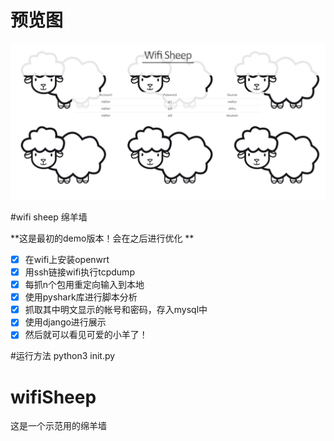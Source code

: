 # 预览图
![preview](preview.png)

#wifi sheep 绵羊墙

**这是最初的demo版本！会在之后进行优化 **

- [x] 在wifi上安装openwrt
- [x] 用ssh链接wifi执行tcpdump
- [x] 每抓n个包用重定向输入到本地
- [x] 使用pyshark库进行脚本分析
- [x] 抓取其中明文显示的帐号和密码，存入mysql中
- [x] 使用django进行展示
- [x] 然后就可以看见可爱的小羊了！

#运行方法
python3 init.py

# wifiSheep
这是一个示范用的绵羊墙
